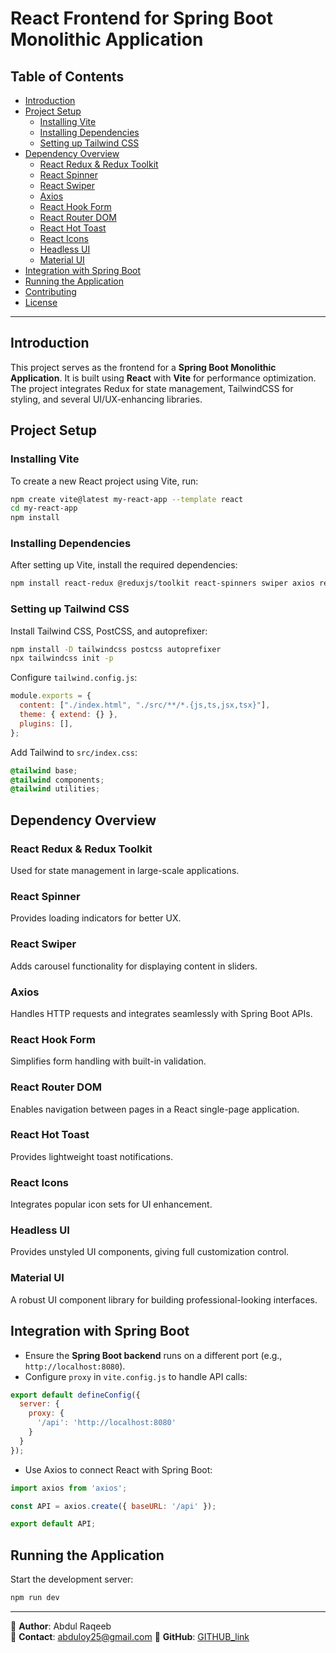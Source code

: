 # React Frontend for Spring Boot Monolithic Application

## Table of Contents
- [Introduction](#introduction)
- [Project Setup](#project-setup)
  - [Installing Vite](#installing-vite)
  - [Installing Dependencies](#installing-dependencies)
  - [Setting up Tailwind CSS](#setting-up-tailwind-css)
- [Dependency Overview](#dependency-overview)
  - [React Redux & Redux Toolkit](#react-redux--redux-toolkit)
  - [React Spinner](#react-spinner)
  - [React Swiper](#react-swiper)
  - [Axios](#axios)
  - [React Hook Form](#react-hook-form)
  - [React Router DOM](#react-router-dom)
  - [React Hot Toast](#react-hot-toast)
  - [React Icons](#react-icons)
  - [Headless UI](#headless-ui)
  - [Material UI](#material-ui)
- [Integration with Spring Boot](#integration-with-spring-boot)
- [Running the Application](#running-the-application)
- [Contributing](#contributing)
- [License](#license)

---

## Introduction
This project serves as the frontend for a **Spring Boot Monolithic Application**. It is built using **React** with **Vite** for performance optimization. The project integrates Redux for state management, TailwindCSS for styling, and several UI/UX-enhancing libraries.

## Project Setup

### Installing Vite
To create a new React project using Vite, run:

```sh
npm create vite@latest my-react-app --template react
cd my-react-app
npm install
```

### Installing Dependencies
After setting up Vite, install the required dependencies:

```sh
npm install react-redux @reduxjs/toolkit react-spinners swiper axios react-hook-form react-router-dom react-hot-toast react-icons @headlessui/react @mui/material @mui/icons-material
```

### Setting up Tailwind CSS
Install Tailwind CSS, PostCSS, and autoprefixer:

```sh
npm install -D tailwindcss postcss autoprefixer
npx tailwindcss init -p
```

Configure `tailwind.config.js`:

```js
module.exports = {
  content: ["./index.html", "./src/**/*.{js,ts,jsx,tsx}"],
  theme: { extend: {} },
  plugins: [],
};
```

Add Tailwind to `src/index.css`:

```css
@tailwind base;
@tailwind components;
@tailwind utilities;
```

## Dependency Overview

### React Redux & Redux Toolkit
Used for state management in large-scale applications.

### React Spinner
Provides loading indicators for better UX.

### React Swiper
Adds carousel functionality for displaying content in sliders.

### Axios
Handles HTTP requests and integrates seamlessly with Spring Boot APIs.

### React Hook Form
Simplifies form handling with built-in validation.

### React Router DOM
Enables navigation between pages in a React single-page application.

### React Hot Toast
Provides lightweight toast notifications.

### React Icons
Integrates popular icon sets for UI enhancement.

### Headless UI
Provides unstyled UI components, giving full customization control.

### Material UI
A robust UI component library for building professional-looking interfaces.

## Integration with Spring Boot

- Ensure the **Spring Boot backend** runs on a different port (e.g., `http://localhost:8080`).
- Configure `proxy` in `vite.config.js` to handle API calls:

```js
export default defineConfig({
  server: {
    proxy: {
      '/api': 'http://localhost:8080'
    }
  }
});
```

- Use Axios to connect React with Spring Boot:

```js
import axios from 'axios';

const API = axios.create({ baseURL: '/api' });

export default API;
```

## Running the Application

Start the development server:

```sh
npm run dev
```

---

📍 **Author**: Abdul Raqeeb  
📧 **Contact**: abduloy25@gmail.com 
🔗 **GitHub**: [GITHUB_link](https://github.com/Abddev-rqb)
